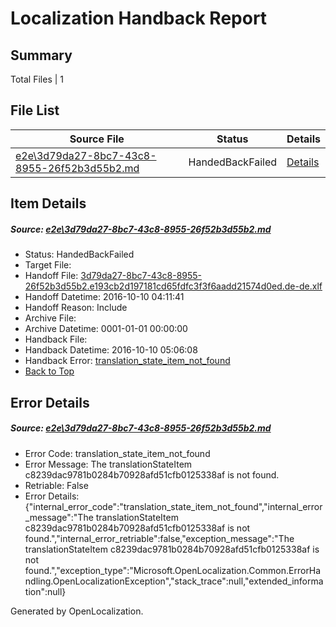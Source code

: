 # <a name='report-top'></a> Localization Handback Report

## Summary
 Total Files | 1

## File List
 Source File | Status | Details 
 ----------- | ------ | ------- 
 [e2e\3d79da27-8bc7-43c8-8955-26f52b3d55b2.md](https://github.com/OpenLocalizationTestOrg/ol-test0/blob/c329167b133276fd01116bec35f8b7d97f40b37a/e2e/3d79da27-8bc7-43c8-8955-26f52b3d55b2.md) | HandedBackFailed | [Details](#c8239dac9781b0284b70928afd51cfb0125338af1)

## Item Details
##### <a name='c8239dac9781b0284b70928afd51cfb0125338af1'></a> Source: [e2e\3d79da27-8bc7-43c8-8955-26f52b3d55b2.md](https://github.com/OpenLocalizationTestOrg/ol-test0/blob/c329167b133276fd01116bec35f8b7d97f40b37a/e2e/3d79da27-8bc7-43c8-8955-26f52b3d55b2.md)
* Status: HandedBackFailed
* Target File: 
* Handoff File: [3d79da27-8bc7-43c8-8955-26f52b3d55b2.e193cb2d197181cd65fdfc3f3f6aadd21574d0ed.de-de.xlf](https://github.com/OpenLocalizationTestOrg/ol-test0-handoff/blob/be5f8ac2484d869f9ac0e6a910d7f31c7309e68d/ol-handoff/OpenLocalizationTestOrg/ol-test0-dede/qimu/ht/3d79da27-8bc7-43c8-8955-26f52b3d55b2.e193cb2d197181cd65fdfc3f3f6aadd21574d0ed.de-de.xlf)
* Handoff Datetime: 2016-10-10 04:11:41
* Handoff Reason: Include
* Archive File: 
* Archive Datetime: 0001-01-01 00:00:00
* Handback File: 
* Handback Datetime: 2016-10-10 05:06:08
* Handback Error: [translation_state_item_not_found](#c8239dac9781b0284b70928afd51cfb0125338af1translation_state_item_not_found)
* [Back to Top](#report-top)


## Error Details
##### <a name='c8239dac9781b0284b70928afd51cfb0125338af1translation_state_item_not_found'></a> Source: [e2e\3d79da27-8bc7-43c8-8955-26f52b3d55b2.md](#c8239dac9781b0284b70928afd51cfb0125338af1)
* Error Code: translation_state_item_not_found
* Error Message: The translationStateItem c8239dac9781b0284b70928afd51cfb0125338af is not found.
* Retriable: False
* Error Details: {"internal_error_code":"translation_state_item_not_found","internal_error_message":"The translationStateItem c8239dac9781b0284b70928afd51cfb0125338af is not found.","internal_error_retriable":false,"exception_message":"The translationStateItem c8239dac9781b0284b70928afd51cfb0125338af is not found.","exception_type":"Microsoft.OpenLocalization.Common.ErrorHandling.OpenLocalizationException","stack_trace":null,"extended_information":null}


Generated by OpenLocalization.
